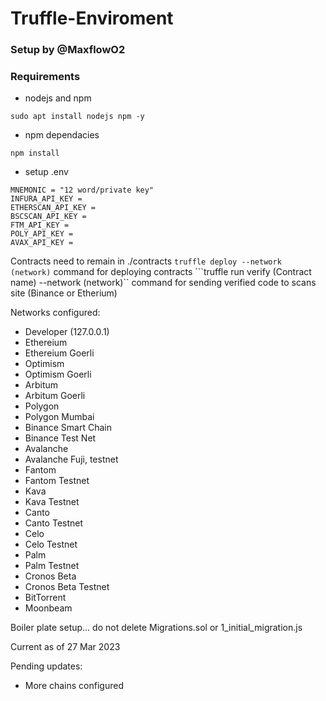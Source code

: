 # Truffle-Enviroment
### Setup by @MaxflowO2
### Requirements
* nodejs and npm
```
sudo apt install nodejs npm -y
```
* npm dependacies
```
npm install
```
* setup .env
```
MNEMONIC = "12 word/private key"
INFURA_API_KEY = 
ETHERSCAN_API_KEY = 
BSCSCAN_API_KEY = 
FTM_API_KEY = 
POLY_API_KEY = 
AVAX_API_KEY = 
```
Contracts need to remain in ./contracts
```truffle deploy --network (network)``` command for deploying contracts
```truffle run verify (Contract name) --network (network)`` command for sending verified code to scans site (Binance or Etherium)

Networks configured:
* Developer (127.0.0.1)
* Ethereium
* Ethereium Goerli
* Optimism
* Optimism Goerli
* Arbitum
* Arbitum Goerli
* Polygon
* Polygon Mumbai
* Binance Smart Chain
* Binance Test Net
* Avalanche
* Avalanche Fuji, testnet
* Fantom
* Fantom Testnet
* Kava
* Kava Testnet
* Canto
* Canto Testnet
* Celo
* Celo Testnet
* Palm
* Palm Testnet
* Cronos Beta
* Cronos Beta Testnet
* BitTorrent
* Moonbeam

Boiler plate setup... do not delete Migrations.sol or 1_initial_migration.js

Current as of 27 Mar 2023

Pending updates:
* More chains configured
